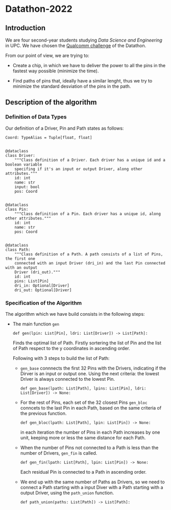 # Datathon-2022

## Introduction
We are four second-year students studying _Data Science and Engineering_ in UPC.
We have chosen the [Qualcomm challenge](https://github.com/data-students/datathonfme2022/tree/main/qualcomm_challenge) of the Datathon.

From our point of view, we are trying to:

- Create a chip, in which we have to deliver the power to all the pins in the fastest way possible (minimize the time).

- Find paths of pins that, ideally have a similar lenght, thus we try to minimize the standard desviation of the pins in the path.


## Description of the algorithm

### Definition of Data Types

Our definition of a Driver, Pin and Path states as follows:
```python3
Coord: TypeAlias = Tuple[float, float]


@dataclass
class Driver:
    """Class definition of a Driver. Each driver has a unique id and a boolean variable
    specifing if it's an input or output Driver, along other attributes."""
    id: int
    name: str
    input: bool
    pos: Coord


@dataclass
class Pin:
    """Class definition of a Pin. Each driver has a unique id, along other attributes."""
    id: int
    name: str
    pos: Coord


@dataclass
class Path:
    """Class definition of a Path. A path consists of a list of Pins, the first one 
    connected with an input Driver (dri_in) and the last Pin connected with an output
    Driver (dri_out)."""
    id: int
    pins: List[Pin]
    dri_in: Optional[Driver]
    dri_out: Optional[Driver]
```

### Specification of the Algorithm

The algorithm which we have build consists in the following steps:
- The main function `gen`
    ```python3
    def gen(lpin: List[Pin], ldri: List[Driver]) -> List[Path]:
    ```
   Finds the optimal list of Path. Firstly sortering the list of Pin and the list of Path respect to the y coordinates in ascending order.

   Following with 3 steps to build the list of Path:
      
  - `gen_base` connnects the first 32 Pins with the Drivers, indicating if the Dirver is an input or output one. Using the next criteria: the lowest Driver is always connected to the lowest Pin.
    ```python3
    def gen_base(lpath: List[Path], lpins: List[Pin], ldri: List[Driver]) -> None:
    ```
  - For the rest of Pins, each set of the 32 closest Pins   `gen_bloc` conncets to the last Pin in each Path, based on the same criteria of the previous function.
    ```python3
    def gen_bloc(lpath: List[Path], lpin: List[Pin]) -> None:
    ```
    in each iteration the number of Pins in each Path increases by one unit, keeping more or less the same distance for each Path. 
  - When the number of Pins not connected to a Path is less than the number of Drivers, `gen_fin` is called.
    ```python3
    def gen_fin(lpath: List[Path], lpin: List[Pin]) -> None:
    ```
    Each residual Pin is connected to a Path in ascending order.
  
  - We end up with the same number of Paths as Drivers, so we need to connect a Path starting with a input Diver with a Path starting with a output Driver, using the `path_union` function.
    ```python3
    def path_union(paths: List[Path]) -> List[Path]:
    ```
